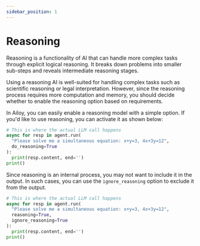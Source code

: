 ```yaml
---
sidebar_position: 1
---
```

# Reasoning

Reasoning is a functionality of AI that can handle more complex tasks through explicit logical reasoning. It breaks down problems into smaller sub-steps and reveals intermediate reasoning stages.

Using a reasoning AI is well-suited for handling complex tasks such as scientific reasoning or legal interpretation. However, since the reasoning process requires more computation and memory, you should decide whether to enable the reasoning option based on requirements.

In Ailoy, you can easily enable a reasoning model with a simple option. If you'd like to use reasoning, you can activate it as shown below:

```python
# This is where the actual LLM call happens
async for resp in agent.run(
  "Please solve me a simultaneous equation: x+y=3, 4x+3y=12",
  do_reasoning=True
):
  print(resp.content, end='')
print()
```

Since reasoning is an internal process, you may not want to include it in the output. In such cases, you can use the `ignore_reasoning` option to exclude it from the output.

```python
# This is where the actual LLM call happens
async for resp in agent.run(
  "Please solve me a simultaneous equation: x+y=3, 4x+3y=12",
  reasoning=True,
  ignore_reasoning=True
):
  print(resp.content, end='')
print()
```
